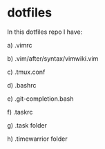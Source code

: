 # dotfiles

In this dotfiles repo I have:

a) .vimrc

b) .vim/after/syntax/vimwiki.vim

c) .tmux.conf

d) .bashrc

e) .git-completion.bash

f) .taskrc

g) .task folder

h) .timewarrior folder
